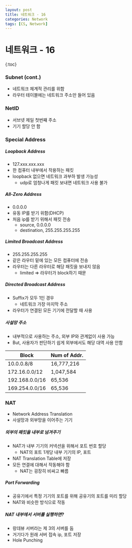 ```yaml
---
layout: post
title: 네트워크 - 16
categories: Network
tags: [CS, Network]
---
```


# 네트워크 - 16

{:toc}

### Subnet (cont.)

- 네트워크 체계적 관리를 위함
- 라우터 테이블에는 네트워크 주소만 들어 있음

### NetID

- 서브넷 제일 첫번쨰 주소
- 기기 할당 안 함

### Special Address

##### Loopback Address

- 127.xxx.xxx.xxx
- 한 컴퓨터 내부에서 작용하는 패킷
- loopback 없으면 네트워크 과부하 발생 가능성
  - udp로 엄청나게 패킷 보내면 네트워크 사용 불가

##### All-Zero Address

- 0.0.0.0
- 유동 IP를 받기 위함(DHCP)
- 처음 ip를 받기 위해서 패킷 전송
  - source, 0.0.0.0
  - destination, 255.255.255.255

##### Limited Broadcast Address

- 255.255.255.255
- 같은 라우터 밑에 있는 모든 컴퓨터에 전송
- 라우터는 다른 라우터로 해당 패킷을 보내지 않음
  - limited => 라우터가 block하기 때문

##### Directed Broadcast Address

- Suffix가 모두 1인 경우
  - 네트워크 가장 마지막 주소
- 라우터가 연결된 모든 기기에 전달할 때 사용

##### 사설망 주소

- 내부적으로 사용하는 주소, 외부 IP와 관계없이 사용 가능
- But, 사용자가 판단하기 쉽게 외부에서도 해당 대역 사용 안함

| Block          | Num of Addr. |
| -------------- | ------------ |
| 10.0.0.8/8     | 16,777,216   |
| 172.16.0.0/12  | 1,047,584    |
| 192.168.0.0/16 | 65,536       |
| 169.254.0.0/16 | 65,536       |

### NAT

- Network Address Translation
- 사설망과 외부망을 이어주는 기기

##### 외부의 패킷을 내부로 넘겨주기

- NAT가 내부 기기의 커넥션을 위해서 포트 번호 할당
  - NAT의 포트 1개당 내부 기기의 IP, 포트
- NAT Translation Table에 저장
- 모든 연결에 대해서 작동해야 함
  - NAT는 굉장히 비싸고 빠름

##### Port Forwarding

- 공유기에서 특정 기기의 포트를 위해 공유기의 포트를 미리 할당
- NAT와 비슷한 방식으로 작동

##### NAT 내부에서 서버를 실행하면?

- 랑데뷰 서버라는 제 3의 서버를 둠
- 거기다가 원래 서버 접속 ip, 포트 저장
- Hole Punching
